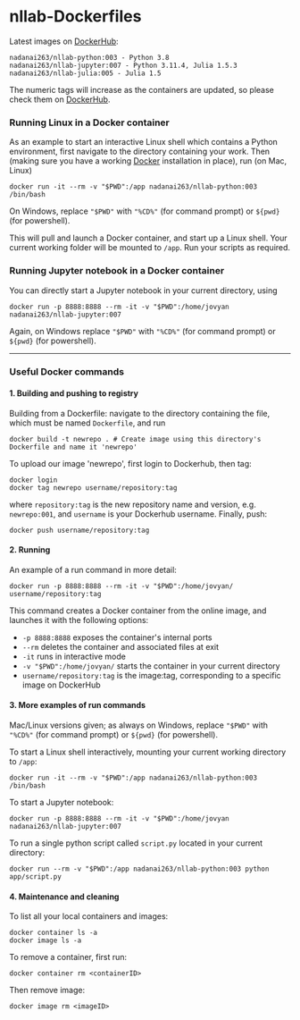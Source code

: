 # nllab-Dockerfiles

Latest images on [DockerHub](https://hub.docker.com/):

	nadanai263/nllab-python:003 - Python 3.8
	nadanai263/nllab-jupyter:007 - Python 3.11.4, Julia 1.5.3
	nadanai263/nllab-julia:005 - Julia 1.5

The numeric tags will increase as the containers are updated, so please check them on [DockerHub](https://hub.docker.com/). 

### Running Linux in a Docker container

As an example to start an interactive Linux shell which contains a Python environment, first navigate to the directory containing your work. Then (making sure you have a working [Docker](https://www.docker.com) installation in place), run (on Mac, Linux)

	docker run -it --rm -v "$PWD":/app nadanai263/nllab-python:003 /bin/bash

On Windows, replace `"$PWD"` with `"%CD%"` (for command prompt) or `${pwd}` (for powershell).

This will pull and launch a Docker container, and start up a Linux shell. Your current working folder will be mounted to `/app`. Run your scripts as required.

### Running Jupyter notebook in a Docker container

You can directly start a Jupyter notebook in your current directory, using

	docker run -p 8888:8888 --rm -it -v "$PWD":/home/jovyan nadanai263/nllab-jupyter:007

Again, on Windows replace `"$PWD"` with `"%CD%"` (for command prompt) or `${pwd}` (for powershell).

---

### Useful Docker commands

#### 1. Building and pushing to registry

Building from a Dockerfile: navigate to the directory containing the file, which must be named `Dockerfile`, and run 

	docker build -t newrepo . # Create image using this directory's Dockerfile and name it 'newrepo'

To upload our image 'newrepo', first login to Dockerhub, then tag:

	docker login
	docker tag newrepo username/repository:tag

where `repository:tag` is the new repository name and version, e.g. `newrepo:001`, and `username` is your Dockerhub username. Finally, push:

	docker push username/repository:tag

#### 2. Running

An example of a run command in more detail: 

`docker run -p 8888:8888 --rm -it -v "$PWD":/home/jovyan/ username/repository:tag`

This command creates a Docker container from the online image, and launches it with the following options:
* `-p 8888:8888` exposes the container's internal ports
* `--rm` deletes the container and associated files at exit
* `-it` runs in interactive mode
* `-v "$PWD":/home/jovyan/` starts the container in your current directory
* `username/repository:tag` is the image:tag, corresponding to a specific image on DockerHub

#### 3. More examples of run commands

Mac/Linux versions given; as always on Windows, replace `"$PWD"` with `"%CD%"` (for command prompt) or `${pwd}` (for powershell).

To start a Linux shell interactively, mounting your current working directory to `/app`:

	docker run -it --rm -v "$PWD":/app nadanai263/nllab-python:003 /bin/bash

To start a Jupyter notebook:

	docker run -p 8888:8888 --rm -it -v "$PWD":/home/jovyan nadanai263/nllab-jupyter:007

To run a single python script called `script.py` located in your current directory:

	docker run --rm -v "$PWD":/app nadanai263/nllab-python:003 python app/script.py


#### 4. Maintenance and cleaning

To list all your local containers and images:

	docker container ls -a
	docker image ls -a

To remove a container, first run:

	docker container rm <containerID>

Then remove image:

	docker image rm <imageID>
